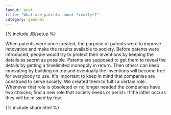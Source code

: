 ```yaml
---
layout: post
title: "What are patents about *really*?"
category: general
---
```

{% include JB/setup %}

When patents were once created, the purpose of patents were to improve innovation and make the results available to society. Before
patents were introduced, people would try to protect their inventions by keeping the details as secret as possible. Patents are
supposed to get them to reveal the details by getting a timelimited monopoly in return. Then others can keep innovating by building
on top and eventually the inventions will become free for everybody to use. It's important to keep in mind that companies are
construed to serve society. We created them to fulfil a certain role. Whenever that role is obsoleted or no longer needed the
companies have two choices; find a new role that society needs or perish. If the latter occurs they will be missed by few.

{% include share.html %}
